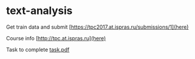 # text-analysis

Get train data and submit [https://tpc2017.at.ispras.ru/submissions/1](here)


Course info [http://tpc.at.ispras.ru](here)


Task to complete [task.pdf](here)
